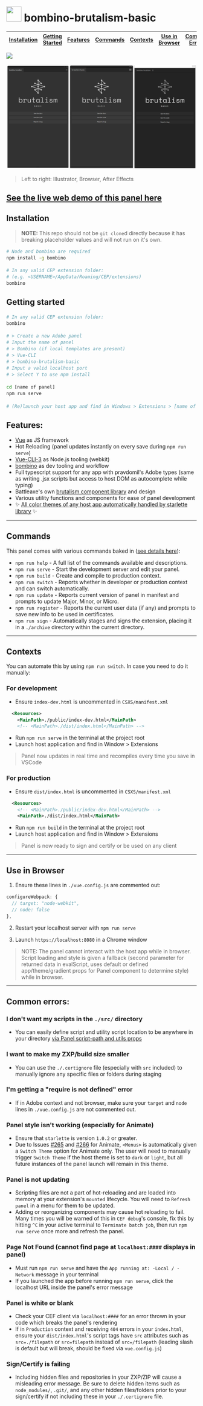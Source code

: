# <a href="https://www.battleaxe.co/"><img src="https://avatars2.githubusercontent.com/u/60149336?s=200&v=4" width="40" height="40"/></a> bombino-brutalism-basic

| [Installation](#installation) | [Getting Started](#getting-started) | [Features](#features) | [Commands](#commands) | [Contexts](#contexts) | [Use in Browser](#use-in-browser) | [Common Errors](#common-errors) | 
| ----------------------------- | :---------------------------: | :---------------------------------: | :---------------------: | :-------------------: | :-------------------: | :-------------------: |

<img src="https://github.com/Inventsable/bombino-brutalism-basic/tree/master/src/assets/template.png" width="200"/>

![](./src/assets/template.png)

> Left to right: Illustrator, Browser, After Effects

## [See the live web demo of this panel here](https://xenodochial-knuth-23208d.netlify.app/#/brutalism-basic)


## Installation

> **NOTE:** This repo should not be `git clone`d directly because it has breaking placeholder values and will not run on it's own.

```bash
# Node and bombino are required
npm install -g bombino

# In any valid CEP extension folder:
# (e.g. <USERNAME>/AppData/Roaming/CEP/extensions)
bombino
```

## Getting started

```bash
# In any valid CEP extension folder:
bombino

# > Create a new Adobe panel
# Input the name of panel
# > Bombino (if local templates are present)
# > Vue-CLI
# > bombino-brutalism-basic
# Input a valid localhost port
# > Select Y to use npm install

cd [name of panel]
npm run serve

# (Re)launch your host app and find in Windows > Extensions > [name of panel]
```

## Features:

- [Vue](https://vuejs.org/) as JS framework
- Hot Reloading (panel updates instantly on every save during `npm run serve`)
- [Vue-CLI-3](https://cli.vuejs.org/) as Node.js tooling (webkit)
- [bombino](https://github.com/Inventsable/bombino) as dev tooling and workflow
- Full typescript support for any app with pravdomil's Adobe types (same as writing .jsx scripts but access to host DOM as autocomplete while typing)
- Battleaxe's own [brutalism component library](https://github.com/Inventsable/brutalism) and design
- Various utility functions and components for ease of panel development
- ✨ [All color themes of any host app automatically handled by starlette library](https://github.com/Inventsable/starlette) ✨

---

## Commands

This panel comes with various commands baked in ([see details here](https://github.com/Inventsable/bombino-commands#commands)):

- `npm run help` - A full list of the commands available and descriptions.
- `npm run serve` - Start the development server and edit your panel.
- `npm run build` - Create and compile to production context.
- `npm run switch` - Reports whether in developer or production context and can switch automatically.
- `npm run update` - Reports current version of panel in manifest and prompts to update Major, Minor, or Micro.
- `npm run register` - Reports the current user data (if any) and prompts to save new info to be used in certificates.
- `npm run sign` - Automatically stages and signs the extension, placing it in a `./archive` directory within the current directory.

---

## Contexts

You can automate this by using `npm run switch`. In case you need to do it manually:

### For development

- Ensure `index-dev.html` is uncommented in `CSXS/manifest.xml`

```xml
  <Resources>
    <MainPath>./public/index-dev.html</MainPath>
    <!-- <MainPath>./dist/index.html</MainPath> -->
```

- Run `npm run serve` in the terminal at the project root
- Launch host application and find in Window > Extensions

> Panel now updates in real time and recompiles every time you save in VSCode

### For production

- Ensure `dist/index.html` is uncommented in `CSXS/manifest.xml`

```xml
  <Resources>
    <!-- <MainPath>./public/index-dev.html</MainPath> -->
    <MainPath>./dist/index.html</MainPath>
```

- Run `npm run build` in the terminal at the project root
- Launch host application and find in Window > Extensions

> Panel is now ready to sign and certify or be used on any client

---

## Use in Browser

1) Ensure these lines in `./vue.config.js` are commented out:

```js
configureWebpack: {
  // target: "node-webkit",
  // node: false
},
```

2) Restart your localhost server with `npm run serve`

3) Launch `https://localhost:8080` in a Chrome window

> NOTE: The panel cannot interact with the host app while in browser. Script loading and style is given a fallback (second parameter for returned data in evalScript, uses default or defined app/theme/gradient props for Panel component to determine style) while in browser.

---

## Common errors:

### I don't want my scripts in the `./src/` directory

- You can easily define script and utility script location to be anywhere in your directory [via Panel script-path and utils props](https://github.com/Inventsable/brutalism/tree/master/components/Panel)

### I want to make my ZXP/build size smaller

- You can use the `./.certignore` file (especially with `src` included) to manually ignore any specific files or folders during staging

### I'm getting a "require is not defined" error

- If in Adobe context and not browser, make sure your `target` and `node` lines in `./vue.config.js` are not commented out.

### Panel style isn't working (especially for Animate)

- Ensure that `starlette` is version `1.0.2` or greater.
- Due to Issues [#265](https://github.com/Adobe-CEP/CEP-Resources/issues/265) and [#266](https://github.com/Adobe-CEP/CEP-Resources/issues/266) for Animate, `<Menus>` is automatically given a `Switch Theme` option for Animate only. The user will need to manually trigger `Switch Theme` if the host theme is set to `dark` or `light`, but all future instances of the panel launch will remain in this theme.

### Panel is not updating

- Scripting files are not a part of hot-reloading and are loaded into memory at your extension's `mounted` lifecycle. You will need to `Refresh panel` in a menu for them to be updated.
- Adding or reorganizing components may cause hot reloading to fail. Many times you will be warned of this in `CEF debug`'s console, fix this by hitting `^C` in your active terminal to `Terminate batch job`, then run `npm run serve` once more and refresh the panel.

### Page Not Found (cannot find page at `localhost:####` displays in panel)

- Must run `npm run serve` and have the `App running at: -Local / -Network` message in your terminal
- If you launched the app before running `npm run serve`, click the localhost URL inside the panel's error message

### Panel is white or blank

- Check your CEF client via `localhost:####` for an error thrown in your code which breaks the panel's rendering
- If in `Production` context and receiving `404` errors in your `index.html`, ensure your `dist/index.html`'s script tags have `src` attributes such as `src=./filepath` or `src=filepath` instead of `src=/filepath` (leading slash is default but will break, should be fixed via `vue.config.js`)

### Sign/Certify is failing

- Including hidden files and repositories in your ZXP/ZIP will cause a misleading error message. Be sure to delete hidden items such as `node_modules/`, `.git/`, and any other hidden files/folders prior to your sign/certify if not including these in your `./.certignore` file.
